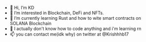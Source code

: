 - 👋 Hi, I’m KD
- 👀 I’m interested in Blockchain, DeFi and NFTs.
- 🌱 I’m currently learning Rust and how to wite smart contracts on SOLANA Blockchain
- 💞 I actually don't know how to code anything and i'm learning rn
- 📫 you can contact me(idk why) on twitter at @Krishhhb17

<!---
KDcns/KDcns is a ✨ special ✨ repository because its `README.md` (this file) appears on your GitHub profile.
You can click the Preview link to take a look at your changes.
--->
